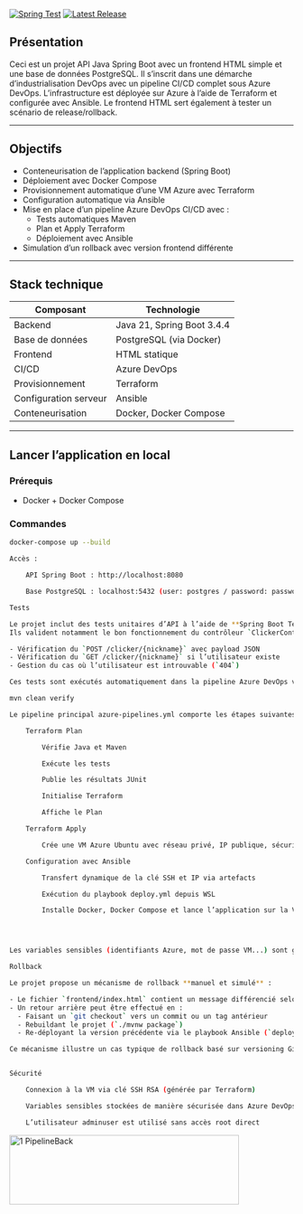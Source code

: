 [![Spring Test](https://github.com/LaPauseClope/pause-clope-server/actions/workflows/maven.yml/badge.svg)](https://github.com/LaPauseClope/pause-clope-server/actions/workflows/maven.yml)
[![Latest Release](https://img.shields.io/github/v/release/LaPauseClope/pause-clope-server)](https://github.com/LaPauseClope/pause-clope-server/releases)

## Présentation
Ceci est un projet API Java Spring Boot avec un frontend HTML simple et une base de données PostgreSQL. Il s’inscrit dans une démarche d’industrialisation DevOps avec un pipeline CI/CD complet sous Azure DevOps. L’infrastructure est déployée sur Azure à l’aide de Terraform et configurée avec Ansible. Le frontend HTML sert également à tester un scénario de release/rollback.

---

## Objectifs

- Conteneurisation de l’application backend (Spring Boot)
- Déploiement avec Docker Compose
- Provisionnement automatique d’une VM Azure avec Terraform
- Configuration automatique via Ansible
- Mise en place d’un pipeline Azure DevOps CI/CD avec :
  - Tests automatiques Maven
  - Plan et Apply Terraform
  - Déploiement avec Ansible
- Simulation d’un rollback avec version frontend différente

---

## Stack technique

| Composant     | Technologie                       |
|---------------|-----------------------------------|
| Backend       | Java 21, Spring Boot 3.4.4        |
| Base de données | PostgreSQL (via Docker)         |
| Frontend      | HTML statique                     |
| CI/CD         | Azure DevOps                      |
| Provisionnement | Terraform                       |
| Configuration serveur | Ansible                   |
| Conteneurisation | Docker, Docker Compose         |


---

## Lancer l’application en local

### Prérequis
- Docker + Docker Compose

### Commandes

```bash
docker-compose up --build

Accès :

    API Spring Boot : http://localhost:8080

    Base PostgreSQL : localhost:5432 (user: postgres / password: password)

Tests

Le projet inclut des tests unitaires d’API à l’aide de **Spring Boot Test** et **MockMvc**.  
Ils valident notamment le bon fonctionnement du contrôleur `ClickerController` :

- Vérification du `POST /clicker/{nickname}` avec payload JSON
- Vérification du `GET /clicker/{nickname}` si l’utilisateur existe
- Gestion du cas où l’utilisateur est introuvable (`404`)

Ces tests sont exécutés automatiquement dans la pipeline Azure DevOps via :

mvn clean verify

Le pipeline principal azure-pipelines.yml comporte les étapes suivantes :

    Terraform Plan

        Vérifie Java et Maven

        Exécute les tests

        Publie les résultats JUnit

        Initialise Terraform

        Affiche le Plan

    Terraform Apply

        Crée une VM Azure Ubuntu avec réseau privé, IP publique, sécurité SSH

    Configuration avec Ansible

        Transfert dynamique de la clé SSH et IP via artefacts

        Exécution du playbook deploy.yml depuis WSL

        Installe Docker, Docker Compose et lance l’application sur la VM




Les variables sensibles (identifiants Azure, mot de passe VM...) sont gérées via un groupe de variables sécurisé

Rollback

Le projet propose un mécanisme de rollback **manuel et simulé** :

- Le fichier `frontend/index.html` contient un message différencié selon la version, permettant de visualiser un changement après déploiement.
- Un retour arrière peut être effectué en :
  - Faisant un `git checkout` vers un commit ou un tag antérieur
  - Rebuildant le projet (`./mvnw package`)
  - Re-déployant la version précédente via le playbook Ansible (`deploy.yml`)

Ce mécanisme illustre un cas typique de rollback basé sur versioning Git + déploiement contrôlé.


Sécurité

    Connexion à la VM via clé SSH RSA (générée par Terraform)

    Variables sensibles stockées de manière sécurisée dans Azure DevOps

    L’utilisateur adminuser est utilisé sans accès root direct

```

<img width="407" height="123" alt="1 PipelineBack" src="https://github.com/user-attachments/assets/75dba2ba-c4d2-4859-bc66-b5033947fa29" />
